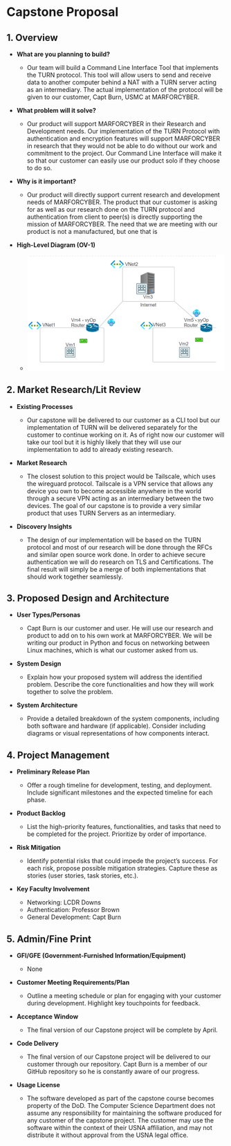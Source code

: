 # Capstone Proposal

## 1. Overview

- **What are you planning to build?**
  - Our team will build a Command Line Interface Tool that implements the TURN protocol. This tool will allow users to send and receive data to another computer behind a NAT with a TURN server acting as an intermediary. The actual implementation of the protocol will be given to our customer, Capt Burn, USMC at MARFORCYBER.
  
- **What problem will it solve?**
  - Our product will support MARFORCYBER in their Research and Development needs. Our implementation of the TURN Protocol with authentication and encryption features will support MARFORCYBER in research that they would not be able to do without our work and commitment to the project. Our Command Line Interface will make it so that our customer can easily use our product solo if they choose to do so.

- **Why is it important?**
  - Our product will directly support current research and development needs of MARFORCYBER. The product that our customer is asking for as well as our research done on the TURN protocol and authentication from client to peer(s) is directly supporting the mission of MARFORCYBER. The need that we are meeting with our product is not a manufactured, but one that is 

- **High-Level Diagram (OV-1)**
  - ![TURN Net Diagram](TURN_Diagram.png)

## 2. Market Research/Lit Review

- **Existing Processes**
  - Our capstone will be delivered to our customer as a CLI tool but our implementation of TURN will be delivered separately for the customer to continue working on it. As of right now our customer will take our tool but it is highly likely that they will use our implementation to add to already existing research.

- **Market Research**
  - The closest solution to this project would be Tailscale, which uses the wireguard protocol. Tailscale is a VPN service that allows any device you own to become accessible anywhere in the world through a secure VPN acting as an intermediary between the two devices. The goal of our capstone is to provide a very similar product that uses TURN Servers as an intermediary.

- **Discovery Insights**
  - The design of our implementation will be based on the TURN protocol and most of our research will be done through the RFCs and similar open source work done. In order to achieve secure authentication we will do research on TLS and Certifications. The final result will simply be a merge of both implementations that should work together seamlessly.

## 3. Proposed Design and Architecture

- **User Types/Personas**
  - Capt Burn is our customer and user. He will use our research and product to add on to his own work at MARFORCYBER. We will be writing our product in Python and focus on networking between Linux machines, which is what our customer asked from us.

- **System Design**
  - Explain how your proposed system will address the identified problem. Describe the core functionalities and how they will work together to solve the problem.

- **System Architecture**
  - Provide a detailed breakdown of the system components, including both software and hardware (if applicable). Consider including diagrams or visual representations of how components interact.

## 4. Project Management

- **Preliminary Release Plan**
  - Offer a rough timeline for development, testing, and deployment. Include significant milestones and the expected timeline for each phase.

- **Product Backlog**
  - List the high-priority features, functionalities, and tasks that need to be completed for the project. Prioritize by order of importance.

- **Risk Mitigation**
  - Identify potential risks that could impede the project’s success. For each risk, propose possible mitigation strategies. Capture these as stories (user stories, task stories, etc.).

- **Key Faculty Involvement**
  - Networking: LCDR Downs
  - Authentication: Professor Brown
  - General Development: Capt Burn

## 5. Admin/Fine Print

- **GFI/GFE (Government-Furnished Information/Equipment)**
  - None

- **Customer Meeting Requirements/Plan**
  - Outline a meeting schedule or plan for engaging with your customer during development. Highlight key touchpoints for feedback.

- **Acceptance Window**
  - The final version of our Capstone project will be complete by April.

- **Code Delivery**
  - The final version of our Capstone project will be delivered to our customer through our repository. Capt Burn is a member of our GitHub repository so he is constantly aware of our progress.

- **Usage License**
  - The software developed as part of the capstone course becomes
property of the DoD. The Computer Science Department does not assume any
responsibility for maintaining the software produced for any customer of the capstone
project. The customer may use the software within the context of their USNA affiliation,
and may not distribute it without approval from the USNA legal office.
